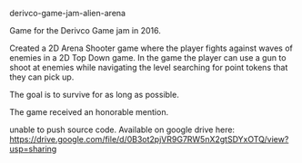 derivco-game-jam-alien-arena

Game for the Derivco Game jam in 2016. 

Created a 2D Arena Shooter game where the player fights against waves of enemies in a 2D Top Down game. 
In the game the player can use a gun to shoot at enemies while navigating the level searching for point tokens that they can pick up. 

The goal is to survive for as long as possible. 

The game received an honorable mention. 

unable to push source code. Available on google drive here: https://drive.google.com/file/d/0B3ot2pjVR9G7RW5nX2gtSDYxOTQ/view?usp=sharing
